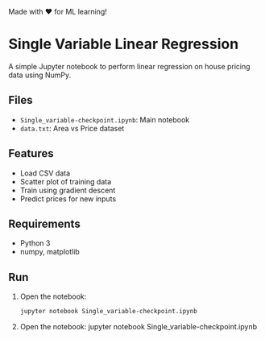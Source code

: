 Made with ❤️ for ML learning!
# Single Variable Linear Regression

A simple Jupyter notebook to perform linear regression on house pricing data using NumPy.

## Files
- `Single_variable-checkpoint.ipynb`: Main notebook
- `data.txt`: Area vs Price dataset

## Features
- Load CSV data
- Scatter plot of training data
- Train using gradient descent
- Predict prices for new inputs

## Requirements
- Python 3
- numpy, matplotlib

## Run
1. Open the notebook:
   ```bash
   jupyter notebook Single_variable-checkpoint.ipynb
2. Open the notebook:
   jupyter notebook Single_variable-checkpoint.ipynb
